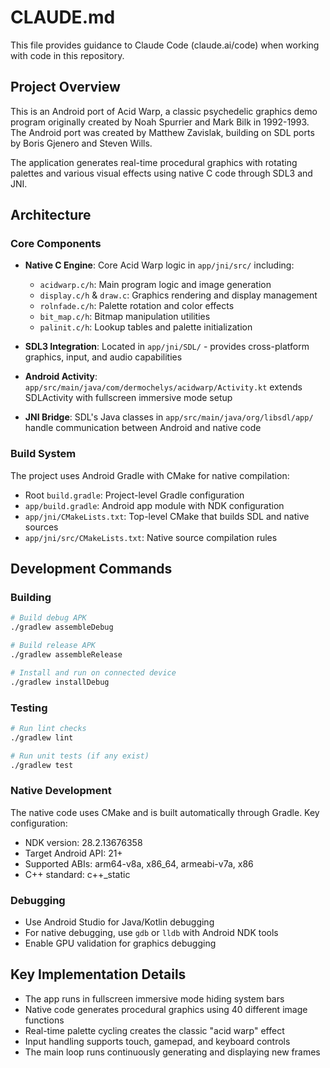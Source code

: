 # CLAUDE.md

This file provides guidance to Claude Code (claude.ai/code) when working with code in this repository.

## Project Overview

This is an Android port of Acid Warp, a classic psychedelic graphics demo program originally created by Noah Spurrier and Mark Bilk in 1992-1993. The Android port was created by Matthew Zavislak, building on SDL ports by Boris Gjenero and Steven Wills.

The application generates real-time procedural graphics with rotating palettes and various visual effects using native C code through SDL3 and JNI.

## Architecture

### Core Components

- **Native C Engine**: Core Acid Warp logic in `app/jni/src/` including:
  - `acidwarp.c/h`: Main program logic and image generation
  - `display.c/h` & `draw.c`: Graphics rendering and display management  
  - `rolnfade.c/h`: Palette rotation and color effects
  - `bit_map.c/h`: Bitmap manipulation utilities
  - `palinit.c/h`: Lookup tables and palette initialization

- **SDL3 Integration**: Located in `app/jni/SDL/` - provides cross-platform graphics, input, and audio capabilities

- **Android Activity**: `app/src/main/java/com/dermochelys/acidwarp/Activity.kt` extends SDLActivity with fullscreen immersive mode setup

- **JNI Bridge**: SDL's Java classes in `app/src/main/java/org/libsdl/app/` handle communication between Android and native code

### Build System

The project uses Android Gradle with CMake for native compilation:
- Root `build.gradle`: Project-level Gradle configuration  
- `app/build.gradle`: Android app module with NDK configuration
- `app/jni/CMakeLists.txt`: Top-level CMake that builds SDL and native sources
- `app/jni/src/CMakeLists.txt`: Native source compilation rules

## Development Commands

### Building
```bash
# Build debug APK
./gradlew assembleDebug

# Build release APK  
./gradlew assembleRelease

# Install and run on connected device
./gradlew installDebug
```

### Testing
```bash
# Run lint checks
./gradlew lint

# Run unit tests (if any exist)
./gradlew test
```

### Native Development
The native code uses CMake and is built automatically through Gradle. Key configuration:
- NDK version: 28.2.13676358
- Target Android API: 21+ 
- Supported ABIs: arm64-v8a, x86_64, armeabi-v7a, x86
- C++ standard: c++_static

### Debugging
- Use Android Studio for Java/Kotlin debugging
- For native debugging, use `gdb` or `lldb` with Android NDK tools
- Enable GPU validation for graphics debugging

## Key Implementation Details

- The app runs in fullscreen immersive mode hiding system bars
- Native code generates procedural graphics using 40 different image functions
- Real-time palette cycling creates the classic "acid warp" effect
- Input handling supports touch, gamepad, and keyboard controls
- The main loop runs continuously generating and displaying new frames